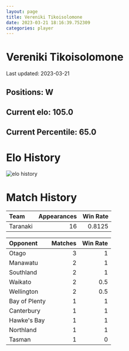 ```yaml
---  
layout: page  
title: Vereniki Tikoisolomone  
date: 2023-03-21 18:16:39.752309  
categories: player  
---
```

# Vereniki Tikoisolomone


Last updated: 2023-03-21
## Positions: W

## Current elo: 105.0

## Current Percentile: 65.0

# Elo History


![elo history](history_VerenikiTikoisolomone.png)
# Match History


| Team     |   Appearances |   Win Rate |
|:---------|--------------:|-----------:|
| Taranaki |            16 |     0.8125 |

| Opponent      |   Matches |   Win Rate |
|:--------------|----------:|-----------:|
| Otago         |         3 |        1   |
| Manawatu      |         2 |        1   |
| Southland     |         2 |        1   |
| Waikato       |         2 |        0.5 |
| Wellington    |         2 |        0.5 |
| Bay of Plenty |         1 |        1   |
| Canterbury    |         1 |        1   |
| Hawke's Bay   |         1 |        1   |
| Northland     |         1 |        1   |
| Tasman        |         1 |        0   |